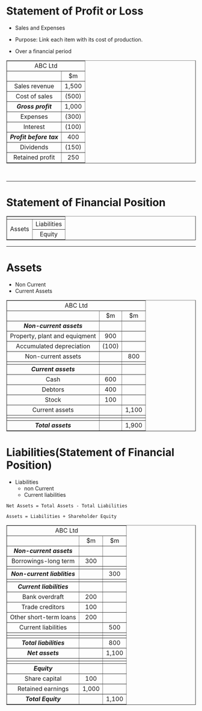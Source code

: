 # Statement of Profit or Loss

- Sales and Expenses
- Purpose: Link each item with its cost of production.

- Over a financial period


<table border="1">
    <tr>
    <td colspan="2" align="center">ABC Ltd</td>
    </tr>
    <tr align="center">
        <td></td>
        <td>$m</td>
    </tr>
    <tr align="center">
        <td>Sales revenue</td>
        <td>1,500</td>
    </tr>
    <tr align="center">
        <td>Cost of sales</td>
        <td>(500)</td>
    </tr>
    <tr align="center">
        <td><strong><em>Gross profit</em></strong></td>
        <td>1,000</td>
    </tr>
    <tr align="center">
        <td>Expenses</td>
        <td>(300)</td>
    </tr>
    <tr align="center">
        <td>Interest</td>
        <td>(100)</td>
    </tr>
    <tr align="center">
        <td><em><strong>Profit before tax</em></strong></td>
        <td>400</td>
    </tr>
    <tr align="center">
        <td>Dividends</td>
        <td>(150)</td>
    </tr>
    <tr align="center">
        <td>Retained profit</td>
        <td>250</td>
    </tr>
</table>

<br>
<hr>

# Statement of Financial Position

<table border="1">
    <tr>
    <td colspan="2" align="center"></td>
    </tr>
    <tr align="center">
        <td rowspan="2">Assets</td>
        <td>Liabilities</td>
    </tr>
    <tr align="center">
        <td>Equity</td>
    </tr>
</table>

<hr>

# Assets

- Non Current
- Current Assets


<table border="1">
    <tr>
    <td colspan="3" align="center">ABC Ltd</td>
    </tr>
    <tr align="center">
        <td></td>
        <td>$m</td>
        <td>$m</td>
    </tr>
    <tr align="center">
        <td><em><strong>Non-current assets</strong></em></td>
        <td></td>
        <td></td>
    </tr>
    <tr align="center">
        <td>Property, plant and equiqment</td>
        <td>900</td>
        <td></td>
    </tr>
    <tr align="center">
        <td>Accumulated depreciation</td>
        <td>(100)</td>
        <td></td>
    </tr>
    <tr align="center">
        <td>Non-current assets</td>
        <td></td>
        <td>800</td>
    </tr>
    <tr align="center">
        <td></td>
        <td></td>
        <td></td>
    </tr>
    <tr align="center">
        <td><em><strong>Current assets</strong></em></td>
        <td></td>
        <td></td>
    </tr>
    <tr align="center">
        <td>Cash</td>
        <td>600</td>
        <td></td>
    </tr>
    <tr align="center">
        <td>Debtors</td>
        <td>400</td>
        <td></td>
    </tr>
    <tr align="center">
        <td>Stock</td>
        <td>100</td>
        <td></td>
    </tr>
    <tr align="center">
        <td>Current assets</td>
        <td></td>
        <td>1,100</td>
    </tr>
    <tr align="center">
        <td></td>
        <td></td>
        <td></td>
    </tr>
    <tr align="center">
        <td></td>
        <td></td>
        <td></td>
    </tr>
    <tr align="center">
        <td><em><strong>Total assets</strong></em></td>
        <td></td>
        <td>1,900</td>
    </tr>
</table>


# Liabilities(Statement of Financial Position)

- Liabilities
  - non Current
  - Current liabilities

```
Net Assets = Total Assets - Total Liabilities

Assets = Liabilities + Shareholder Equity
```

<table border="1">
    <tr>
    <td colspan="3" align="center">ABC Ltd</td>
    </tr>
    <tr align="center">
        <td></td>
        <td>$m</td>
        <td>$m</td>
    </tr>
    <tr align="center">
        <td><em><strong>Non-current assets</strong></em></td>
        <td></td>
        <td></td>
    </tr>
    <tr align="center">
        <td>Borrowings-long term</td>
        <td>300</td>
        <td></td>
    </tr>
    <tr align="center">
        <td></td>
        <td></td>
        <td></td>
    </tr>
    <tr align="center">
        <td><em><strong>Non-current liablities</strong></em></td>
        <td></td>
        <td>300</td>
    </tr>
    <tr align="center">
        <td></td>
        <td></td>
        <td></td>
    </tr>
    <tr align="center">
        <td><em><strong>Current liabilities</strong></em></td>
        <td></td>
        <td></td>
    </tr>
    <tr align="center">
        <td>Bank overdraft</td>
        <td>200</td>
        <td></td>
    </tr>
    <tr align="center">
        <td>Trade creditors</td>
        <td>100</td>
        <td></td>
    </tr>
    <tr align="center">
        <td>Other short-term loans</td>
        <td>200</td>
        <td></td>
    </tr>
    <tr align="center">
        <td>Current liabilities</td>
        <td></td>
        <td>500</td>
    </tr>
    <tr align="center">
        <td></td>
        <td></td>
        <td></td>
    </tr>
    <tr align="center">
        <td></td>
        <td></td>
        <td></td>
    </tr>
    <tr align="center">
        <td><em><strong>Total liabilities</strong></em></td>
        <td></td>
        <td>800</td>
    </tr>
    <tr align="center">
        <td><em><strong>Net assets</strong></em></td>
        <td></td>
        <td>1,100</td>
    </tr>
    <tr align="center">
        <td></td>
        <td></td>
        <td></td>
    </tr>
    <tr align="center">
        <td></td>
        <td></td>
        <td></td>
    </tr>
    <tr align="center">
        <td><em><strong>Equity</strong></em></td>
        <td></td>
        <td></td>
    </tr>
    <tr align="center">
        <td>Share capital</td>
        <td>100</td>
        <td></td>
    </tr>
    <tr align="center">
        <td>Retained earnings</td>
        <td>1,000</td>
        <td></td>
    </tr>
    <tr align="center">
        <td><em><strong>Total Equity</strong></em></td>
        <td></td>
        <td>1,100</td>
    </tr>
</table>